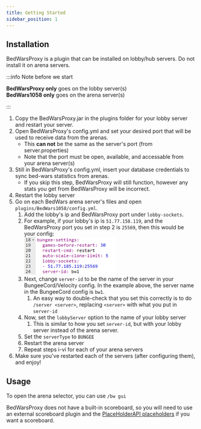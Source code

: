 ```yaml
---
title: Getting Started
sidebar_position: 1
---
```


## Installation

BedWarsProxy is a plugin that can be installed on lobby/hub servers. Do not install it on arena servers.

:::info Note before we start

**BedWarsProxy only** goes on the lobby server(s)<br/>
**BedWars1058 only** goes on the arena server(s)

:::

1. Copy the BedWarsProxy.jar in the plugins folder for your lobby server and restart your server.
2. Open BedWarsProxy's config.yml and set your desired port that will be used to receive data from the arenas.
   * This **can not** be the same as the server's port (from server.properties)
   * Note that the port must be open, available, and accessable from your arena server(s)
3. Still in BedWarsProxy's config.yml, insert your database credentials to sync bed-wars statistics from arenas.
   * If you skip this step, BedWarsProxy will still function, however any stats you get from BedWarsProxy will be incorrect.
4. Restart the lobby server
5. Go on each BedWars arena server's files and open `plugins/BedWars1058/config.yml`.
   1. Add the lobby's ip and BedWarsProxy port under `lobby-sockets`.
   2. For example, if your lobby's ip is `51.77.158.119`,
      and the BedWarsProxy port you set in step 2 is `25569`, then this would be your config:<br/>![](/img/immagine.png)
   3. Next, change `server-id` to be the name of the server in your BungeeCord/Velocity config.
      In the example above, the server name in the BungeeCord config is `bw1`.
      1. An easy way to double-check that you set this correctly is to do `/server <server>`,
         replacing `<server>` with what you put in `server-id`
   4. Now, set the `lobbyServer` option to the name of your lobby server
      1. This is similar to how you set `server-id`, but with your lobby server instead of the arena server.
   5. Set the `serverType` to `BUNGEE`
   6. Restart the arena server
   7. Repeat steps i-vi for each of your arena servers
6. Make sure you've restarted each of the servers (after configuring them), and enjoy!

## Usage
To open the arena selector, you can use `/bw gui`

BedWarsProxy does not have a built-in scoreboard, so you will need to use an external scoreboard plugin and the
[PlaceHolderAPI placeholders](features/placeholders) if you want a scoreboard.